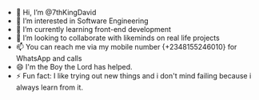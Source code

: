 - 👋 Hi, I’m @7thKingDavid
- 👀 I’m interested in Software Engineering
- 🌱 I’m currently learning front-end development
- 💞️ I’m looking to collaborate with likeminds on real life projects
- 📫 You can reach me via my mobile number {+2348155246010} for WhatsApp and calls
- 😄 I'm the Boy the Lord has helped.
- ⚡ Fun fact: I like trying out new things and i don't mind failing because i always learn from it.
